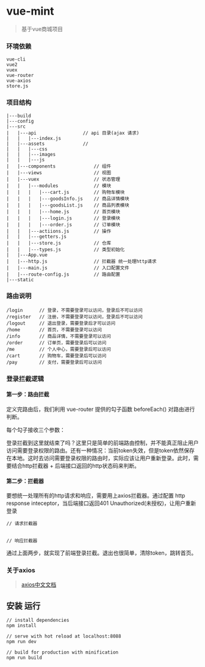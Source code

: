 # vue-mint

> 基于vue商城项目

### 环境依赖
```
vue-cli
vue2
vuex
vue-router
vue-axios
store.js
```
### 项目结构

	|---build
	|---config
	|---src 
	|	|---api					// api 目录(ajax 请求)
	|	|	|---index.js
	|	|---assets				// 
	|	|	|---css
	|	|	|---images
	|	|	|---js
	|	|---components				// 组件
	|	|---views					// 视图
	|	|---vuex					// 状态管理
	|	|	|---modules				// 模块
	|	|	|	|---cart.js			// 购物车模块
	|	|	|	|---goodsInfo.js	// 商品详情模块
	|	|	|	|---goodsList.js	// 商品列表模块
	|	|	|	|---home.js			// 首页模块
	|	|	|	|---login.js		// 登录模块
	|	|	|	|---order.js		// 订单模块
	|	|	|---actiions.js		    // 操作
	|	|	|---getters.js
	|	|	|---store.js		    // 仓库
	|	|	|---types.js	        // 类型初始化
	|	|---App.vue
	|	|---http.js				    // 拦截器 统一处理http请求
	|	|---main.js					// 入口配置文件
	|	|---route-config.js			// 路由配置
	|---static

### 路由说明
	/login      // 登录，不需要登录可以访问，登录后不可以访问
	/register   // 注册，不需要登录可以访问，登录后不可以访问
	/logout     // 退出登录，需要登录后才可以访问
	/home       // 首页，不需要登录可以访问
	/info		// 商品详情，不需要登录可以访问
	/order		// 订单页，需要登录后可以访问
	/me         // 个人中心，需要登录后可以访问
	/cart		// 购物车，需要登录后可以访问
	/pay		// 支付，需要登录后可以访问

### 登录拦截逻辑
#### 第一步：路由拦截


定义完路由后，我们利用 vue-router 提供的勾子函数 beforeEach() 对路由进行判断。


每个勾子接收三个参数：



登录拦截到这里就结束了吗？这里只是简单的前端路由控制，并不能真正阻止用户访问需要登录权限的路由。还有一种情况：当前token失效，但是token依然保存在本地。这时去访问需要登录权限的路由时，实际应该让用户重新登录。此时，需要结合http拦截器 + 后端接口返回的http状态码来判断。

#### 第二步：拦截器
要想统一处理所有的http请求和响应，需要用上axios拦截器。通过配置 http response inteceptor，当后端接口返回401 Unauthorized(未授权)，让用户重新登录

	// 请求拦截器


	// 响应拦截器


通过上面两步，就实现了前端登录拦截。退出也很简单，清除token，跳转首页。

### 关于axios
> [axios中文文档](http://www.kancloud.cn/yunye/axios/234845)

## 安装 运行
	
	// install dependencies
	npm install

	// serve with hot reload at localhost:8088
	npm run dev

	// build for production with minification
	npm run build

